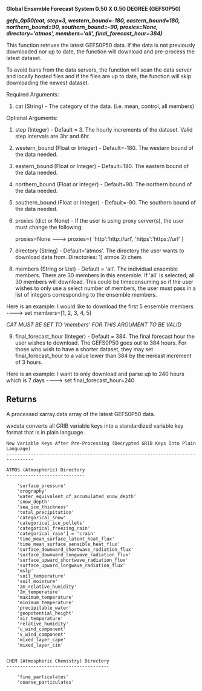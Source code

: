 **Global Ensemble Forecast System 0.50 X 0.50 DEGREE (GEFS0P50)**

***gefs_0p50(cat, step=3, western_bound=-180, eastern_bound=180, northern_bound=90, southern_bound=-90, proxies=None, directory='atmos', members='all', final_forecast_hour=384)***

This function retrives the latest GEFS0P50 data. If the data is not previously downloaded nor up to date, the function
will download and pre-process the latest dataset. 

To avoid bans from the data servers, the function will scan the data server and locally hosted files and if the 
files are up to date, the function will skip downloading the newest dataset. 

Required Arguments:

1) cat (String) - The category of the data. (i.e. mean, control, all members)

Optional Arguments:

1) step (Integer) - Default = 3. The hourly increments of the dataset. Valid step intervals are 3hr and 6hr.  

2) western_bound (Float or Integer) - Default=-180. The western bound of the data needed. 

3) eastern_bound (Float or Integer) - Default=180. The eastern bound of the data needed.

4) northern_bound (Float or Integer) - Default=90. The northern bound of the data needed.

5) southern_bound (Float or Integer) - Default=-90. The southern bound of the data needed.

6) proxies (dict or None) - If the user is using proxy server(s), the user must change the following:

   proxies=None ---> proxies={
                       'http':'http://url',
                       'https':'https://url'
                    }

7) directory (String) - Default='atmos'. The directory the user wants to download data from.
   Directories: 1) atmos
                2) chem
                
8) members (String or List) - Default = 'all'. The individual ensemble members. There are 30 members in this ensemble.
If 'all' is selected, all 30 members will download. This could be timeconsuming so if the user wishes to only use a select number
of members, the user must pass in a list of integers corresponding to the ensemble members. 

Here is an example: I would like to download the first 5 ensemble members ----> set members=[1, 2, 3, 4, 5]

*CAT MUST BE SET TO 'members' FOR THIS ARGUMENT TO BE VALID*

9) final_forecast_hour (Integer) - Default = 384. The final forecast hour the user wishes to download. The GEFS0P50
goes out to 384 hours. For those who wish to have a shorter dataset, they may set final_forecast_hour to a value lower than 
384 by the nereast increment of 3 hours. 

Here is an example: I want to only download and parse up to 240 hours which is 7 days ----> set final_forecast_hour=240   


Returns
-------

A processed xarray.data array of the latest GEFS0P50 data. 

wxdata converts all GRIB variable keys into a standardized variable key format that is in plain language. 
    
    New Variable Keys After Pre-Processing (Decrypted GRIB Keys Into Plain Language)
    --------------------------------------------------------------------------------
    
    ATMOS (Atmospheric) Directory
    -----------------------------

        'surface_pressure'
        'orography'
        'water_equivalent_of_accumulated_snow_depth'
        'snow_depth'
        'sea_ice_thickness'
        'total_precipitation'
        'categorical_snow'
        'categorical_ice_pellets'
        'categorical_freezing_rain'
        'categorical_rain'] = 'crain'
        'time_mean_surface_latent_heat_flux'
        'time_mean_surface_sensible_heat_flux'
        'surface_downward_shortwave_radiation_flux'
        'surface_downward_longwave_radiation_flux'
        'surface_upward_shortwave_radiation_flux'
        'surface_upward_longwave_radiation_flux'
        'mslp'
        'soil_temperature'
        'soil_moisture'
        '2m_relative_humidity'
        '2m_temperature'
        'maximum_temperature'
        'minimum_temperature'
        'precipitable_water'
        'geopotential_height'
        'air_temperature'
        'relative_humidity'
        'u_wind_component'
        'v_wind_component'
        'mixed_layer_cape'
        'mixed_layer_cin'
        

    CHEM (Atmospheric Chemistry) Directory
    --------------------------------------
    
        'fine_particulates'
        'coarse_particulates'

